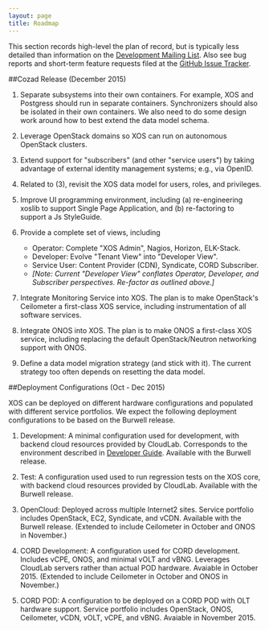 ```yaml
---
layout: page
title: Roadmap
---
```


This section records high-level the plan of record, but is typically
less detailed than information on the
[Development Mailing List](https://groups.google.com/a/xosproject.org/forum/#!forum/devel).
Also see bug reports and short-term feature requests filed at the   [GitHub Issue
Tracker](https://github.com/open-cloud/xos/issues).

##Cozad Release (December 2015)

1. Separate subsystems into their own containers. For example,
    XOS and Postgress should run in separate containers. Synchronizers
    should also be isolated in their own containers.  We also need to do
    some design work around how to best extend the data model schema.

2. Leverage OpenStack domains so XOS can run on autonomous
    OpenStack clusters.

3. Extend support for "subscribers" (and other "service users") by
    taking advantage of external identity management systems; e.g.,
    via OpenID. 

4. Related to (3), revisit the XOS data model for users, roles, and
    privileges.

5. Improve UI programming environment, including (a) re-engineering
    xoslib to support Single Page Application, and (b) re-factoring
    to support a Js StyleGuide.

6. Provide a complete set of views, including
   * Operator: Complete "XOS Admin", Nagios, Horizon, ELK-Stack.
   * Developer: Evolve "Tenant View" into "Developer View".
   * Service User: Content Provider (CDN), Syndicate, CORD Subscriber.
   * *[Note: Current "Developer View" conflates Operator, Developer, 
     and Subscriber perspectives. Re-factor as outlined above.]*

7. Integrate Monitoring Service into XOS. The plan is to make
    OpenStack's Ceilometer a first-class XOS service, including
   instrumentation of all software services.

8. Integrate ONOS into XOS. The plan is to make ONOS a
   first-class XOS service, including replacing the default
   OpenStack/Neutron networking support with ONOS.

9. Define a data model migration strategy (and stick with it). The
    current strategy too often depends on resetting the data model.

##Deployment Configurations (Oct - Dec 2015)

XOS can be deployed on different hardware configurations and populated
with different service portfolios. We expect the following deployment
configurations to be based on the Burwell release.

1. Development: A minimal configuration used for development, with backend 
cloud resources provided by CloudLab. Corresponds to the environment 
described in [Developer Guide](../2_developer). Available with the 
Burwell release.

2. Test: A configuration used used to run regression tests on the XOS
core, with backend cloud resources provided by CloudLab. Available
with the Burwell release.

3. OpenCloud: Deployed across multiple Internet2 sites. Service
portfolio includes OpenStack, EC2, Syndicate, and vCDN. Available with
the Burwell release. (Extended to include Ceilometer in October and 
ONOS in November.)

4. CORD Development: A configuration used for CORD development. 
Includes vCPE, ONOS, and minimal vOLT and vBNG. Leverages CloudLab
servers rather than actual POD hardware. Avaiable in October 2015.
(Extended to include Ceilometer in October and ONOS in November.)

5. CORD POD: A configuration to be deployed on a CORD POD with OLT
hardware support. Service portfolio includes OpenStack, ONOS,
Ceilometer, vCDN, vOLT, vCPE, and vBNG. Avaiable in November 2015.
